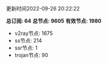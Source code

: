更新时间2022-09-26 20:22:22

**总订阅: 64**
**总节点: 9605**
**有效节点: 1980**
- v2ray节点: 1675
- ss节点: 214
- ssr节点: 1
- trojan节点: 90

